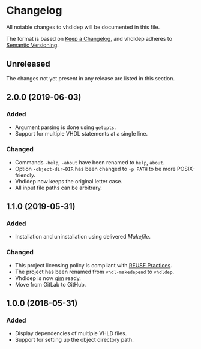 # Changelog

All notable changes to vhdldep will be documented in this file.

The format is based on [Keep a Changelog](https://keepachangelog.com/en/1.0.0/), and vhdldep adheres to [Semantic Versioning](https://semver.org/spec/v2.0.0.html).

## Unreleased

The changes not yet present in any release are listed in this section.

## 2.0.0 (2019-06-03)

### Added

* Argument parsing is done using `getopts`.
* Support for multiple VHDL statements at a single line.

### Changed

* Commands `-help`, `-about` have been renamed to `help`, `about`.
* Option `-object-dir=DIR` has been changed to `-p PATH` to be more POSIX-friendly.
* Vhdldep now keeps the original letter case.
* All input file paths can be arbitrary.

## 1.1.0 (2019-05-31)

### Added

* Installation and uninstallation using delivered *Makefile*.

### Changed

* This project licensing policy is compliant with [REUSE Practices](https://reuse.software/practices/2.0/).
* The project has been renamed from `vhdl-makedepend` to `vhdldep`.
* Vhdldep is now [gim](https://github.com/dominiksalvet/gim) ready.
* Move from GitLab to GitHub.

## 1.0.0 (2018-05-31)

### Added

* Display dependencies of multiple VHLD files.
* Support for setting up the object directory path.
